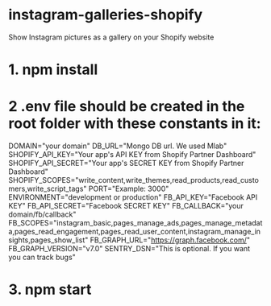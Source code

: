 # instagram-galleries-shopify
Show Instagram pictures as a gallery on your Shopify website

# 1. npm install

# 2 .env file should be created in the root folder with these constants in it:

DOMAIN="your domain"
DB_URL="Mongo DB url. We used Mlab"
SHOPIFY_API_KEY="Your app's API KEY from Shopify Partner Dashboard"
SHOPIFY_API_SECRET="Your app's SECRET KEY from Shopify Partner Dashboard"
SHOPIFY_SCOPES="write_content,write_themes,read_products,read_customers,write_script_tags"
PORT="Example: 3000"
ENVIRONMENT="development or production"
FB_API_KEY="Facebook API KEY"
FB_API_SECRET="Facebook SECRET KEY"
FB_CALLBACK="your domain/fb/callback"
FB_SCOPES="instagram_basic,pages_manage_ads,pages_manage_metadata,pages_read_engagement,pages_read_user_content,instagram_manage_insights,pages_show_list"
FB_GRAPH_URL="https://graph.facebook.com/"
FB_GRAPH_VERSION="v7.0"
SENTRY_DSN="This is optional. If you want you can track bugs"

# 3. npm start


